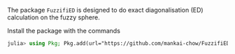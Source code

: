The package `FuzzifiED` is designed to do exact diagonalisation (ED) calculation on the fuzzy sphere. 

Install the package with the commands
```julia
julia> using Pkg; Pkg.add(url="https://github.com/mankai-chow/FuzzifiED.jl.git")
```